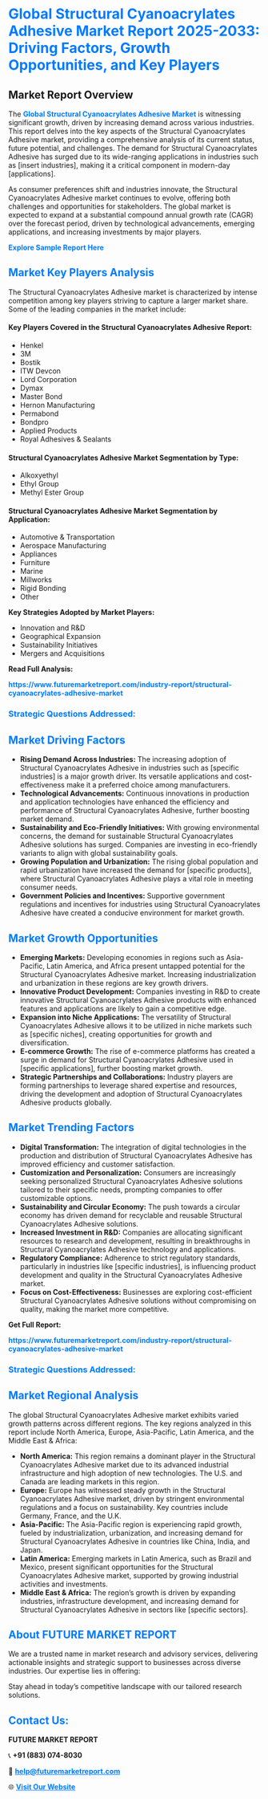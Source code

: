 <h1 style="color: #007BFF;">Global Structural Cyanoacrylates Adhesive Market Report 2025-2033: Driving Factors, Growth Opportunities, and Key Players</h1>

<section id="overview">
<h2>Market Report Overview</h2>
<p>The <a href="https://www.futuremarketreport.com/industry-report/structural-cyanoacrylates-adhesive-market" style="color: #007BFF; text-decoration: none;"><strong>Global Structural Cyanoacrylates Adhesive Market</strong></a> is witnessing significant growth, driven by increasing demand across various industries. This report delves into the key aspects of the Structural Cyanoacrylates Adhesive market, providing a comprehensive analysis of its current status, future potential, and challenges. The demand for Structural Cyanoacrylates Adhesive has surged due to its wide-ranging applications in industries such as [insert industries], making it a critical component in modern-day [applications].</p>
<p>As consumer preferences shift and industries innovate, the Structural Cyanoacrylates Adhesive market continues to evolve, offering both challenges and opportunities for stakeholders. The global market is expected to expand at a substantial compound annual growth rate (CAGR) over the forecast period, driven by technological advancements, emerging applications, and increasing investments by major players.</p>
</section>

<section id="overview">
<p><a href="https://www.futuremarketreport.com/request-sample/reportId=51879" style="color: #007BFF; text-decoration: none;"><strong>Explore Sample Report Here</strong></a></p>
</section>

<section id="key-players">
<h2 style="color: #007BFF;">Market Key Players Analysis</h2>
<p>The Structural Cyanoacrylates Adhesive market is characterized by intense competition among key players striving to capture a larger market share. Some of the leading companies in the market include:</p>
<h4>Key Players Covered in the Structural Cyanoacrylates Adhesive Report:</h4>
<ul><li>Henkel</li><li>3M</li><li>Bostik</li><li>ITW Devcon</li><li>Lord Corporation</li><li>Dymax</li><li>Master Bond</li><li>Hernon Manufacturing</li><li>Permabond</li><li>Bondpro</li><li>Applied Products</li><li>Royal Adhesives &amp; Sealants</li></ul>
<h4>Structural Cyanoacrylates Adhesive Market Segmentation by Type:</h4>
<ul><li>Alkoxyethyl</li><li>Ethyl Group</li><li>Methyl Ester Group</li></ul>

<h4>Structural Cyanoacrylates Adhesive Market Segmentation by Application:</h4>
<ul><li>Automotive &amp; Transportation</li><li>Aerospace Manufacturing</li><li>Appliances</li><li>Furniture</li><li>Marine</li><li>Millworks</li><li>Rigid Bonding</li><li>Other</li></ul>
<p><strong>Key Strategies Adopted by Market Players:</strong></p>
<ul>
<li>Innovation and R&D</li>
<li>Geographical Expansion</li>
<li>Sustainability Initiatives</li>
<li>Mergers and Acquisitions</li>
</ul>
</section>

<section>
<p><strong>Read Full Analysis: </strong></p><a href="https://www.futuremarketreport.com/industry-report/structural-cyanoacrylates-adhesive-market" style="color: #007BFF; text-decoration: none;"><strong>https://www.futuremarketreport.com/industry-report/structural-cyanoacrylates-adhesive-market</strong></a>
<h3 style="color: #007BFF;">Strategic Questions Addressed:</h3>
</section>

<section id="driving-factors">
<h2 style="color: #007BFF;">Market Driving Factors</h2>
<ul>
<li><strong>Rising Demand Across Industries:</strong> The increasing adoption of Structural Cyanoacrylates Adhesive in industries such as [specific industries] is a major growth driver. Its versatile applications and cost-effectiveness make it a preferred choice among manufacturers.</li>
<li><strong>Technological Advancements:</strong> Continuous innovations in production and application technologies have enhanced the efficiency and performance of Structural Cyanoacrylates Adhesive, further boosting market demand.</li>
<li><strong>Sustainability and Eco-Friendly Initiatives:</strong> With growing environmental concerns, the demand for sustainable Structural Cyanoacrylates Adhesive solutions has surged. Companies are investing in eco-friendly variants to align with global sustainability goals.</li>
<li><strong>Growing Population and Urbanization:</strong> The rising global population and rapid urbanization have increased the demand for [specific products], where Structural Cyanoacrylates Adhesive plays a vital role in meeting consumer needs.</li>
<li><strong>Government Policies and Incentives:</strong> Supportive government regulations and incentives for industries using Structural Cyanoacrylates Adhesive have created a conducive environment for market growth.</li>
</ul>
</section>

<section id="growth-opportunities">
<h2 style="color: #007BFF;">Market Growth Opportunities</h2>
<ul>
<li><strong>Emerging Markets:</strong> Developing economies in regions such as Asia-Pacific, Latin America, and Africa present untapped potential for the Structural Cyanoacrylates Adhesive market. Increasing industrialization and urbanization in these regions are key growth drivers.</li>
<li><strong>Innovative Product Development:</strong> Companies investing in R&D to create innovative Structural Cyanoacrylates Adhesive products with enhanced features and applications are likely to gain a competitive edge.</li>
<li><strong>Expansion into Niche Applications:</strong> The versatility of Structural Cyanoacrylates Adhesive allows it to be utilized in niche markets such as [specific niches], creating opportunities for growth and diversification.</li>
<li><strong>E-commerce Growth:</strong> The rise of e-commerce platforms has created a surge in demand for Structural Cyanoacrylates Adhesive used in [specific applications], further boosting market growth.</li>
<li><strong>Strategic Partnerships and Collaborations:</strong> Industry players are forming partnerships to leverage shared expertise and resources, driving the development and adoption of Structural Cyanoacrylates Adhesive products globally.</li>
</ul>
</section>

<section id="trending-factors">
<h2 style="color: #007BFF;">Market Trending Factors</h2>
<ul>
<li><strong>Digital Transformation:</strong> The integration of digital technologies in the production and distribution of Structural Cyanoacrylates Adhesive has improved efficiency and customer satisfaction.</li>
<li><strong>Customization and Personalization:</strong> Consumers are increasingly seeking personalized Structural Cyanoacrylates Adhesive solutions tailored to their specific needs, prompting companies to offer customizable options.</li>
<li><strong>Sustainability and Circular Economy:</strong> The push towards a circular economy has driven demand for recyclable and reusable Structural Cyanoacrylates Adhesive solutions.</li>
<li><strong>Increased Investment in R&D:</strong> Companies are allocating significant resources to research and development, resulting in breakthroughs in Structural Cyanoacrylates Adhesive technology and applications.</li>
<li><strong>Regulatory Compliance:</strong> Adherence to strict regulatory standards, particularly in industries like [specific industries], is influencing product development and quality in the Structural Cyanoacrylates Adhesive market.</li>
<li><strong>Focus on Cost-Effectiveness:</strong> Businesses are exploring cost-efficient Structural Cyanoacrylates Adhesive solutions without compromising on quality, making the market more competitive.</li>
</ul>
</section>

<section>
<p><strong>Get Full Report: </strong></p><a href="https://www.futuremarketreport.com/industry-report/structural-cyanoacrylates-adhesive-market" style="color: #007BFF; text-decoration: none;"><strong>https://www.futuremarketreport.com/industry-report/structural-cyanoacrylates-adhesive-market</strong></a>
<h3 style="color: #007BFF;">Strategic Questions Addressed:</h3>
</section>


<section id="regional-analysis">
<h2 style="color: #007BFF;">Market Regional Analysis</h2>
<p>The global Structural Cyanoacrylates Adhesive market exhibits varied growth patterns across different regions. The key regions analyzed in this report include North America, Europe, Asia-Pacific, Latin America, and the Middle East & Africa:</p>
<ul>
<li><strong>North America:</strong> This region remains a dominant player in the Structural Cyanoacrylates Adhesive market due to its advanced industrial infrastructure and high adoption of new technologies. The U.S. and Canada are leading markets in this region.</li>
<li><strong>Europe:</strong> Europe has witnessed steady growth in the Structural Cyanoacrylates Adhesive market, driven by stringent environmental regulations and a focus on sustainability. Key countries include Germany, France, and the U.K.</li>
<li><strong>Asia-Pacific:</strong> The Asia-Pacific region is experiencing rapid growth, fueled by industrialization, urbanization, and increasing demand for Structural Cyanoacrylates Adhesive in countries like China, India, and Japan.</li>
<li><strong>Latin America:</strong> Emerging markets in Latin America, such as Brazil and Mexico, present significant opportunities for the Structural Cyanoacrylates Adhesive market, supported by growing industrial activities and investments.</li>
<li><strong>Middle East & Africa:</strong> The region’s growth is driven by expanding industries, infrastructure development, and increasing demand for Structural Cyanoacrylates Adhesive in sectors like [specific sectors].</li>
</ul>
</section>

<footer>
<h2 style="color: #007BFF;">About FUTURE MARKET REPORT</h2>
<p>We are a trusted name in market research and advisory services, delivering actionable insights and strategic support to businesses across diverse industries. Our expertise lies in offering:</p>

<p>Stay ahead in today’s competitive landscape with our tailored research solutions.</p>

<h2 style="color: #007BFF;">Contact Us:</h2>
<p><strong>FUTURE MARKET REPORT</strong></p>
<p>📞 <strong>+91 (883) 074-8030</strong></p>
<p>📧 <strong><a href="mailto:help@futuremarketreport.com" style="color: #007BFF;">help@futuremarketreport.com</a></strong></p>
<p>🌐 <strong><a href="https://www.futuremarketreport.com/" style="color: #007BFF;">Visit Our Website</a></strong></p>
</footer>